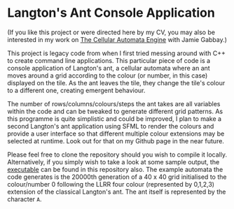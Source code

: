 # Langton's Ant Console Application

(If you like this project or were directed here by my CV, you may also be interested in my work on [The Cellular Automata Engine](https://github.com/LewisN3142/CellularAutomataEngine) with Jamie Gabbay.)

This project is legacy code from when I first tried messing around with C++ to create command line applications. 
This particular piece of code is a console application of Langton's ant, a cellular automata where an ant moves around a grid according to the colour (or number, in this case) displayed on the tile.
As the ant leaves the tile, they change the tile's colour to a different one, creating emergent behaviour.

The number of rows/columns/colours/steps the ant takes are all variables within the code and can be tweaked to generate different grid patterns. 
As this programme is quite simplistic and could be improved, I plan to make a second Langton's ant application using SFML to render the colours and provide a user interface so that different multiple colour extensions may be selected at runtime. 
Look out for that on my Github page in the near future.

Please feel free to clone the repository should you wish to compile it locally. Alternatively, if you simply wish to take a look at some sample output, the [executable](https://github.com/LewisN3142/Langton-Ant-Console/tree/main/x64/Debug) can be found in this repository also. The example automata the code generates is the 20000th generation of a 40 x 40 grid initialised to the colour/number 0 following the LLRR four colour (represented by 0,1,2,3) extension of the classical Langton's ant. The ant itself is represented by the character ``A``.
